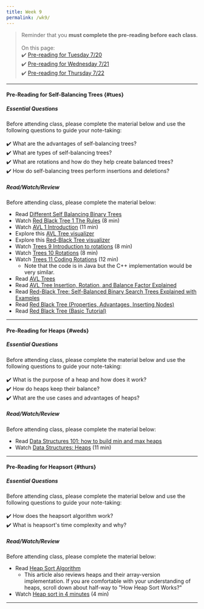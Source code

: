 ```yaml
---
title: Week 9
permalink: /wk9/
---
```


> Reminder that you **must complete the pre-reading before each class**.
<br><br>
On this page:  
✔️ [Pre-reading for Tuesday 7/20](#tues)  
✔️ [Pre-reading for Wednesday 7/21](#weds)  
✔️ [Pre-reading for Thursday 7/22](#thurs)

---

#### Pre-Reading for Self-Balancing Trees {#tues}

##### Essential Questions
Before attending class, please complete the material below and use the following questions to guide your note-taking:  
<br>
✔️ What are the advantages of self-balancing trees?  
✔️ What are types of self-balancing trees?  
✔️ What are rotations and how do they help create balanced trees?  
✔️ How do self-balancing trees perform insertions and deletions?  

##### Read/Watch/Review
Before attending class, please complete the material below:
- Read [Different Self Balancing Binary Trees](https://iq.opengenus.org/different-self-balancing-binary-trees/)
- Watch [Red Black Tree 1 The Rules](https://www.youtube.com/watch?v=nMExd4DthdA) (8 min)
- Watch [AVL 1 Introduction](https://www.youtube.com/watch?v=-9sHvAnLN_w) (11 min)
- Explore this [AVL Tree visualizer](https://www.cs.usfca.edu/~galles/visualization/AVLtree.html)
- Explore this [Red-Black Tree visualizer](https://www.cs.usfca.edu/~galles/visualization/RedBlack.html)
- Watch [Trees 9 Introduction to rotations](https://www.youtube.com/watch?v=M0Y3kDuyUCU) (8 min)
- Watch [Trees 10 Rotations](https://www.youtube.com/watch?v=NczBLeco6XA) (8 min)
- Watch [Trees 11 Coding Rotations](https://www.youtube.com/watch?v=Y-nmgO8ALjM) (12 min)
	- Note that the code is in Java but the C++ implementation would be very similar.
- Read [AVL Trees](https://www.w3schools.in/data-structures-tutorial/avl-trees/)
- Read [AVL Tree Insertion, Rotation, and Balance Factor Explained](https://www.freecodecamp.org/news/avl-tree-insertion-rotation-and-balance-factor/)
- Read [Red-Black Tree: Self-Balanced Binary Search Trees Explained with Examples](https://www.freecodecamp.org/news/red-black-trees/)
- Read [Red Black Tree (Properties, Advantages, Inserting Nodes)](https://www.includehelp.com/data-structure-tutorial/red-black-tree.aspx)
- Read [Red Black Tree (Basic Tutorial)](https://www.scaler.com/topics/data-structures/red-black-tree/)

---

#### Pre-Reading for Heaps {#weds}

##### Essential Questions
Before attending class, please complete the material below and use the following questions to guide your note-taking:  
<br>
✔️ What is the purpose of a heap and how does it work?  
✔️ How do heaps keep their balance?  
✔️ What are the use cases and advantages of heaps?  

##### Read/Watch/Review
Before attending class, please complete the material below:
- Read [Data Structures 101: how to build min and max heaps](https://www.educative.io/blog/data-structure-heaps-guide)
- Watch [Data Structures: Heaps](https://www.youtube.com/watch?v=t0Cq6tVNRBA) (11 min)

---

#### Pre-Reading for Heapsort {#thurs}

##### Essential Questions
Before attending class, please complete the material below and use the following questions to guide your note-taking:  
<br>
✔️ How does the heapsort algorithm work?  
✔️ What is heapsort's time complexity and why?  

##### Read/Watch/Review
Before attending class, please complete the material below:
- Read [Heap Sort Algorithm](https://www.programiz.com/dsa/heap-sort)
	- This article also reviews heaps and their array-version implementation. If you are comfortable with your understanding of heaps, scroll down about half-way to "How Heap Sort Works?"
- Watch [Heap sort in 4 minutes](https://www.youtube.com/watch?v=2DmK_H7IdTo) (4 min)

---
